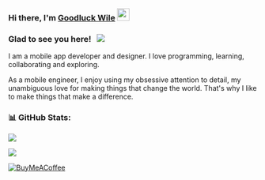 <!-- ![](https://img.shields.io/badge/flutter-flutter-blue?style=flat&logo=flutter&logoColor=white&color=4AB197) -->
<!-- ![](https://img.shields.io/badge/python-python-blue?style=flat&logo=python&logoColor=white&color=4AB197) -->

### Hi there, I'm <a href="https://github.com/wile44" target="_blank">Goodluck Wile</a> <img src="https://media.giphy.com/media/hvRJCLFzcasrR4ia7z/giphy.gif" width="25px">

<!-- [![Linkedin Badge](https://img.shields.io/badge/-LinkedIn-0e76a8?style=flat-square&logo=Linkedin&logoColor=white)](https://linkedin.com/in/gapur-kassym)
[![Website Badge](https://img.shields.io/badge/Website-3b5998?style=flat-square&logo=google-chrome&logoColor=white)](https://gkassym.netlify.app)
[![Twitter Badge](https://img.shields.io/badge/-Twitter-00acee?style=flat-square&logo=Twitter&logoColor=white)](https://twitter.com/GKassym)
[![Instagram Badge](https://img.shields.io/badge/-Instagram-e4405f?style=flat-square&logo=Instagram&logoColor=white)](https://instagram.com/gkassym/)
[![Medium Badge](https://img.shields.io/badge/medium-%2312100E.svg?&style=for-square&logo=medium&logoColor=white)](https://gapur-kassym.medium.com/)
[![Telegram Badge](https://img.shields.io/badge/-Telegram-0088cc?style=flat-square&logo=Telegram&logoColor=white)](https://t.me/GKassym) -->

### Glad to see you here! &nbsp; ![](https://visitor-badge.glitch.me/badge?page_id=wile44.wile44)

I am a mobile app developer and designer. I love programming, learning, collaborating and exploring.

As a mobile engineer, I enjoy using my obsessive attention to detail, my unambiguous love for making things that change the world. That's why I like to make things that make a difference.
  

### 📊 GitHub Stats:
![](https://github-readme-stats.vercel.app/api?username=wile44&theme=dark&hide_border=false&include_all_commits=true&count_private=true)<br/>
<!-- ![](https://github-readme-streak-stats.herokuapp.com/?user=wile44&theme=dark&hide_border=false)<br/> -->
![](https://github-readme-stats.vercel.app/api/top-langs/?username=wile44&theme=dark&hide_border=false&include_all_commits=true&count_private=true&layout=compact)

  [![BuyMeACoffee](https://img.shields.io/badge/Buy%20Me%20a%20Coffee-ffdd00?style=for-the-badge&logo=buy-me-a-coffee&logoColor=black)](https://buymeacoffee.com/goodluckwile) 
